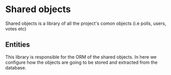 # Shared  objects
Shared objects is a library of all the project's comon objects (i.e polls, users, votes etc)

## Entities
This library is responsible for the ORM of the shared objects. 
In here we configure how the objects are going to be stored and extracted from the database.
